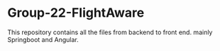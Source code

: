 # Group-22-FlightAware
This repository contains all the files from backend to front end. mainly Springboot and Angular. 

